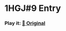 # 1HGJ#9 Entry

### Play it: [:rocket: Original](http://www.winterday.net/games/1hrgj/2015/june/27/)
